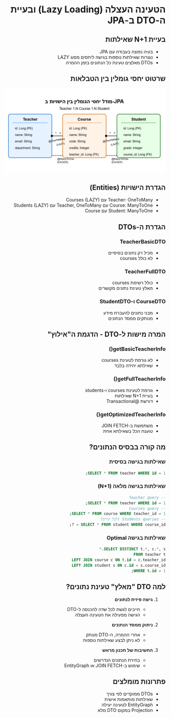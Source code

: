 <div dir="rtl">


# הטעינה העצלה (Lazy Loading) ובעיית ה-DTO ב-JPA

## בעיית N+1 שאילתות
- בעיה נפוצה בעבודה עם JPA
- נוצרות שאילתות נוספות בגישה ליחסים מסוג LAZY
- DTOs מאלצים טעינת כל הנתונים בזמן ההמרה

## שרטוט יחסי גומלין בין הטבלאות

![img.png](JPA_Relationship_Teacher_Student_Course.png)

## הגדרת הישויות (Entities)
- Teacher: OneToMany עם Courses (LAZY)
- Course: ManyToOne עם Teacher, OneToMany עם Students (LAZY)
- Student: ManyToOne עם Course

## הגדרת ה-DTOs
### TeacherBasicDTO
- מכיל רק נתונים בסיסיים
- לא כולל courses

### TeacherFullDTO
- כולל רשימת courses
- מאלץ טעינת נתונים מקושרים

### CourseDTO ו-StudentDTO
- מבני נתונים להעברת מידע
- מנותקים ממסד הנתונים

## המרה מישות ל-DTO - הדגמת ה"אילוץ"

### getBasicTeacherInfo()
- לא גורמת לטעינת courses
- שאילתא יחידה בלבד

### getFullTeacherInfo()
- גורמת לטעינת courses ו-students
- בעיית N+1 שאילתות
- דורשת @Transactional

### getOptimizedTeacherInfo()
- משתמשת ב-JOIN FETCH
- טוענת הכל בשאילתא אחת

## מה קורה בבסיס הנתונים?

### שאילתות בגישה בסיסית
```sql
SELECT * FROM teacher WHERE id = 1;
```

### שאילתות בגישה מלאה (N+1)
```sql
-- Teacher query
SELECT * FROM teacher WHERE id = 1;
-- Courses query
SELECT * FROM course WHERE teacher_id = 1;
-- Students queries (לכל קורס)
SELECT * FROM student WHERE course_id = ?;
```

### שאילתות בגישה Optimal 
```sql
SELECT DISTINCT t.*, c.*, s.*
FROM teacher t
LEFT JOIN course c ON t.id = c.teacher_id
LEFT JOIN student s ON c.id = s.course_id
WHERE t.id = 1;
```

## למה DTO "מאלץ" טעינת נתונים?

1. **גישה פיזית לנתונים**
   - חייבים לגשת לכל שדה להכנסה ל-DTO
   - הגישה מפעילה את הטעינה העצלה

2. **ניתוק ממסד הנתונים**
   - אחרי ההמרה, ה-DTO מנותק
   - לא ניתן לבצע שאילתות נוספות

3. **החשיבות של תכנון מראש**
   - בחירת הנתונים הנדרשים
   - שימוש ב-JOIN FETCH או EntityGraph

## פתרונות מומלצים
- DTOs ממוקדים לפי צורך
- שאילתות מותאמות אישית
- EntityGraph לטעינה יעילה
- Projection במקום DTO מלא

</div>